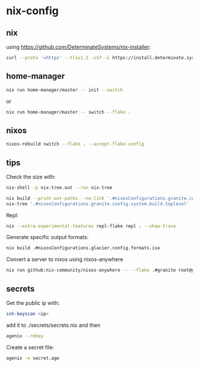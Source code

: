 # nix-config

## nix
using https://github.com/DeterminateSystems/nix-installer:
```bash
curl --proto '=https' --tlsv1.2 -sSf -L https://install.determinate.systems/nix | sh -s -- install
```

## home-manager
```bash
nix run home-manager/master -- init --switch
```
or
```bash
nix run home-manager/master -- switch --flake .
```

## nixos
```bash
nixos-rebuild switch --flake . --accept-flake-config
```


## tips
Check the size with:
```bash
nix-shell -p nix-tree.out --run nix-tree
```

```bash
nix build --print-out-paths --no-link '.#nixosConfigurations.granite.config.system.build.toplevel'
nix-tree '.#nixosConfigurations.granite.config.system.build.toplevel'
```

Repl:
```bash
nix --extra-experimental-features repl-flake repl . --show-trace
```

Generate specific output formats:
```bash
nix build .#nixosConfigurations.glacier.config.formats.iso
```

Convert a server to nixos using nixos-anywhere
```bash
nix run github:nix-community/nixos-anywhere -- --flake .#granite root@granite --build-on-remote
```

## secrets
Get the public ip with:
```bash
ssh-keyscan <ip>
```
add it to ./secrets/secrets.nix and then
```bash
agenix --rekey
```

Create a secret file:
```bash
agenix -e secret.age
```
